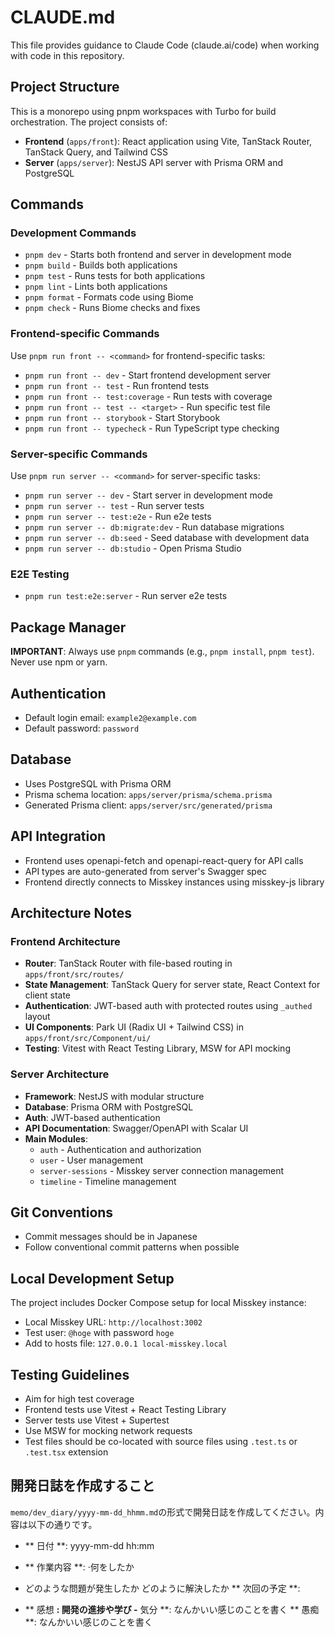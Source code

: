 # CLAUDE.md

This file provides guidance to Claude Code (claude.ai/code) when working with code in this repository.

## Project Structure

This is a monorepo using pnpm workspaces with Turbo for build orchestration. The project consists of:

- **Frontend** (`apps/front`): React application using Vite, TanStack Router, TanStack Query, and Tailwind CSS
- **Server** (`apps/server`): NestJS API server with Prisma ORM and PostgreSQL

## Commands

### Development Commands
- `pnpm dev` - Starts both frontend and server in development mode
- `pnpm build` - Builds both applications
- `pnpm test` - Runs tests for both applications
- `pnpm lint` - Lints both applications
- `pnpm format` - Formats code using Biome
- `pnpm check` - Runs Biome checks and fixes

### Frontend-specific Commands
Use `pnpm run front -- <command>` for frontend-specific tasks:
- `pnpm run front -- dev` - Start frontend development server
- `pnpm run front -- test` - Run frontend tests
- `pnpm run front -- test:coverage` - Run tests with coverage
- `pnpm run front -- test -- <target>` - Run specific test file
- `pnpm run front -- storybook` - Start Storybook
- `pnpm run front -- typecheck` - Run TypeScript type checking

### Server-specific Commands
Use `pnpm run server -- <command>` for server-specific tasks:
- `pnpm run server -- dev` - Start server in development mode
- `pnpm run server -- test` - Run server tests
- `pnpm run server -- test:e2e` - Run e2e tests
- `pnpm run server -- db:migrate:dev` - Run database migrations
- `pnpm run server -- db:seed` - Seed database with development data
- `pnpm run server -- db:studio` - Open Prisma Studio

### E2E Testing
- `pnpm run test:e2e:server` - Run server e2e tests

## Package Manager

**IMPORTANT**: Always use `pnpm` commands (e.g., `pnpm install`, `pnpm test`). Never use npm or yarn.

## Authentication

- Default login email: `example2@example.com`
- Default password: `password`

## Database

- Uses PostgreSQL with Prisma ORM
- Prisma schema location: `apps/server/prisma/schema.prisma`
- Generated Prisma client: `apps/server/src/generated/prisma`

## API Integration

- Frontend uses openapi-fetch and openapi-react-query for API calls
- API types are auto-generated from server's Swagger spec
- Frontend directly connects to Misskey instances using misskey-js library

## Architecture Notes

### Frontend Architecture
- **Router**: TanStack Router with file-based routing in `apps/front/src/routes/`
- **State Management**: TanStack Query for server state, React Context for client state
- **Authentication**: JWT-based auth with protected routes using `_authed` layout
- **UI Components**: Park UI (Radix UI + Tailwind CSS) in `apps/front/src/Component/ui/`
- **Testing**: Vitest with React Testing Library, MSW for API mocking

### Server Architecture
- **Framework**: NestJS with modular structure
- **Database**: Prisma ORM with PostgreSQL
- **Auth**: JWT-based authentication
- **API Documentation**: Swagger/OpenAPI with Scalar UI
- **Main Modules**:
  - `auth` - Authentication and authorization
  - `user` - User management
  - `server-sessions` - Misskey server connection management
  - `timeline` - Timeline management

## Git Conventions

- Commit messages should be in Japanese
- Follow conventional commit patterns when possible

## Local Development Setup

The project includes Docker Compose setup for local Misskey instance:
- Local Misskey URL: `http://localhost:3002`
- Test user: `@hoge` with password `hoge`
- Add to hosts file: `127.0.0.1 local-misskey.local`

## Testing Guidelines

- Aim for high test coverage
- Frontend tests use Vitest + React Testing Library
- Server tests use Vitest + Supertest
- Use MSW for mocking network requests
- Test files should be co-located with source files using `.test.ts` or `.test.tsx` extension
## 開発日誌を作成すること

`memo/dev_diary/yyyy-mm-dd_hhmm.md`の形式で開発日誌を作成してください。内容は以下の通りです。

- ** 日付 **: yyyy-mm-dd hh:mm
- ** 作業内容 **:
·何をしたか
- どのような問題が発生したか
どのように解決したか
** 次回の予定 **:

- ** 感想 **: 開発の進捗や学び
-** 気分 **: なんかいい感じのことを書く
** 愚痴 **: なんかいい感じのことを書く
